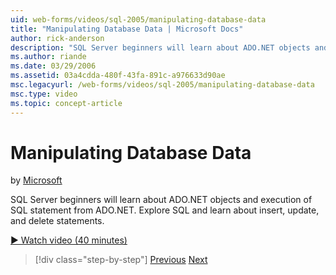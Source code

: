 ```yaml
---
uid: web-forms/videos/sql-2005/manipulating-database-data
title: "Manipulating Database Data | Microsoft Docs"
author: rick-anderson
description: "SQL Server beginners will learn about ADO.NET objects and execution of SQL statement from ADO.NET. Explore SQL and learn about insert, update, and delete sta..."
ms.author: riande
ms.date: 03/29/2006
ms.assetid: 03a4cdda-480f-43fa-891c-a976633d90ae
msc.legacyurl: /web-forms/videos/sql-2005/manipulating-database-data
msc.type: video
ms.topic: concept-article
---
```

# Manipulating Database Data

by [Microsoft](https://github.com/microsoft)

SQL Server beginners will learn about ADO.NET objects and execution of SQL statement from ADO.NET. Explore SQL and learn about insert, update, and delete statements.

[&#9654; Watch video (40 minutes)](https://channel9.msdn.com/Blogs/ASP-NET-Site-Videos/manipulating-database-data)

> [!div class="step-by-step"]
> [Previous](designing-relational-database-tables.md)
> [Next](more-structured-query-language.md)
